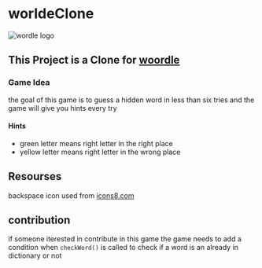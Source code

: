 # worldeClone
![wordle logo](https://www.nytimes.com/games-assets/v2/assets/wordle/wordle_og_1200x630.png)
## This Project is a Clone for [woordle](https://www.nytimes.com/games/wordle/)
### Game Idea
the goal of this game is to guess a hidden word in less than six tries and the game will give you hints every try 
#### Hints
* green letter means right letter in the right place
* yellow letter means right letter in the wrong place
## Resourses
backspace icon used from [icons8.com](https://icons8.com/i)
## contribution
if someone iterested in contribute in this game the game needs to add a condition when ```checkWord()``` is called to check if a word is an already in dictionary or not
